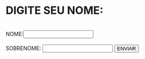 <htmlh>
    <head>
        <meta charset="UTF-8">
        <title>Lucas DS102</title>
    </head>
    <body>
        <h1>DIGITE SEU NOME:</h1>
        <br>NOME:<input id="nome" type="text"></input>
        <br><br>SOBRENOME: <input id="sobrenome" type="text"></input>
        <button onClick="enviar()">ENVIAR</button>
        <script>
            function enviar(){
            var nome=document.getElementById('nome').value;
            var sobrenome=document.getElementById('sobrenome').value;
            var nomeCompleto=nome+' '+sobrenome;
            alert(nomeCompleto);
            }
        </script>
    </body>
</htmlh>
